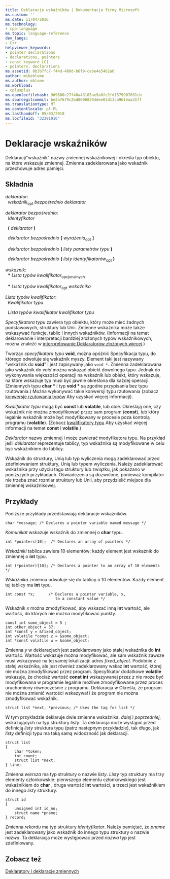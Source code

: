 ```yaml
---
title: Deklaracje wskaźników | Dokumentacja firmy Microsoft
ms.custom: ''
ms.date: 11/04/2016
ms.technology:
- cpp-language
ms.topic: language-reference
dev_langs:
- C++
helpviewer_keywords:
- pointer declarations
- declarations, pointers
- const keyword [C]
- pointers, declarations
ms.assetid: 8b3b7fc7-f44d-480d-b6f9-cebe4e5462a6
author: mikeblome
ms.author: mblome
ms.workload:
- cplusplus
ms.openlocfilehash: 9d9600c27f40a43105ae9a8fc2fd1579907891cb
ms.sourcegitcommit: be2a7679c2bd80968204dee03d13ca961eaa31ff
ms.translationtype: MT
ms.contentlocale: pl-PL
ms.lasthandoff: 05/03/2018
ms.locfileid: "32391916"
---
```

# <a name="pointer-declarations"></a>Deklaracje wskaźników
Deklaracji"wskaźnik" nazwy zmiennej wskaźnikowej i określa typ obiektu, na które wskazuje zmiennej. Zmienna zadeklarowana jako wskaźnik przechowuje adres pamięci.  
  
## <a name="syntax"></a>Składnia  
 *deklarator*:  
 &nbsp;&nbsp;*wskaźnik*<sub>opt</sub> *bezpośrednio deklarator*  
  
 *deklarator bezpośrednio*:  
 &nbsp;&nbsp;*Identyfikator*  
  
 &nbsp;&nbsp;**(** *deklarator* **)**  
  
 &nbsp;&nbsp;*deklarator bezpośrednio* **[** *wyrażenia*<sub>opt</sub> **]**  
  
 &nbsp;&nbsp;*deklarator bezpośrednio* **(** *listy parametrów typu* **)**  
  
 &nbsp;&nbsp;*deklarator bezpośrednio* **(** *listy identyfikatorów*<sub>opt</sub> **)**  
  
 *wskaźnik*:  
 &nbsp;&nbsp;**\*** *Lista typów kwalifikator*<sub>opcjonalnych</sub>  
  
 &nbsp;&nbsp;**\*** *Lista typów kwalifikator*<sub>opt</sub> *wskaźnika*  
  
 *Lista typów kwalifikator*:  
 &nbsp;&nbsp;*Kwalifikator typu*  
  
 &nbsp;&nbsp;*Lista typów kwalifikator* *kwalifikator typu*  
  
 *Specyfikatora typu* zawiera typ obiektu, który może mieć żadnych podstawowych, struktury lub Unii. Zmienne wskaźnika może także wskazywać funkcje, tablic i innych wskaźników. (Informacji na temat deklarowanie i interpretacji bardziej złożonych typów wskaźnikowych, można znaleźć w [interpretowanie Deklaratorów złożonych więcej](../c-language/interpreting-more-complex-declarators.md).)  
  
 Tworząc *specyfikatora typu* **void**, można opóźnić Specyfikacja typu, do którego odwołuje się wskaźnik myszy. Element taki jest nazywany "wskaźnik do **void**" i jest zapisywany jako `void *`. Zmienna zadeklarowana jako wskaźnik do *void* można wskazać obiekt dowolnego typu. Jednak do wykonywania większości operacji na wskaźnik lub obiekt, który wskazuje, na które wskazuje typ musi być jawnie określona dla każdej operacji. (Zmiennych typu **char \***  i typ **void \***  są zgodne przypisania bez typu rzutowania.) Można wykonywać takie konwersji typu rzutowania (zobacz [konwersje rzutowania typów](../c-language/type-cast-conversions.md) Aby uzyskać więcej informacji).  
  
 *Kwalifikator typu* mogą być **const** lub **volatile**, lub obie. Określają one, czy wskaźnik nie można zmodyfikować przez sam program (**const**), lub który legalnie wskaźnik może być modyfikowany w procesie poza kontrolą programu (**volatile**). (Zobacz [kwalifikatory typu](../c-language/type-qualifiers.md) Aby uzyskać więcej informacji na temat **const** i **volatile**.)  
  
 *Deklarator* nazwy zmiennej i może zawierać modyfikatora typu. Na przykład jeśli *deklarator* reprezentuje tablicy, typ wskaźnika są modyfikowane w celu być wskaźnikiem do tablicy.  
  
 Wskaźnik do struktury, Unią lub typ wyliczenia mogą zadeklarować przed zdefiniowaniem struktury, Unią lub typem wyliczenia. Należy zadeklarować wskaźnika przy użyciu tagu struktury lub związku, jak pokazano w poniższych przykładach. Oświadczenia są dozwolone, ponieważ kompilator nie trzeba znać rozmiar struktury lub Unii, aby przydzielić miejsce dla zmiennej wskaźnikowej.  
  
## <a name="examples"></a>Przykłady  
 Poniższe przykłady przedstawiają deklaracje wskaźników.  
  
```  
char *message; /* Declares a pointer variable named message */  
```  
  
 *Komunikat* wskazuje wskaźnik do zmiennej o **char** typu.  
  
```  
int *pointers[10];  /* Declares an array of pointers */  
```  
  
 *Wskaźniki* tablica zawiera 10 elementów; każdy element jest wskaźnik do zmiennej o **int** typu.  
  
```  
int (*pointer)[10]; /* Declares a pointer to an array of 10 elements */  
```  
  
 *Wskaźnika* zmienna odwołuje się do tablicy o 10 elementów. Każdy element tej tablicy ma **int** typu.  
  
```  
int const *x;      /* Declares a pointer variable, x,  
                      to a constant value */   
```  
  
 Wskaźnik *x* można zmodyfikować, aby wskazać inną **int** wartość, ale wartość, do których nie można modyfikować punkty.  
  
```  
const int some_object = 5 ;  
int other_object = 37;  
int *const y = &fixed_object;  
int volatile *const z = &some_object;  
int *const volatile w = &some_object;  
```  
  
 Zmienna *y* w deklaracjach jest zadeklarowany jako stałej wskaźnika do **int** wartość. Wartość wskazuje można modyfikować, ale sam wskaźnik zawsze musi wskazywać na tej samej lokalizacji: adres *fixed_object*. Podobnie *z* stałej wskaźnika, ale jest również zadeklarowany wskaż **int** wartość, której nie można zmodyfikować przez program. Specyfikator dodatkowe **volatile** wskazuje, że chociaż wartość **const int** wskazywanej przez *z* nie może być modyfikowana w programie legalnie możliwe zmodyfikowane przez proces uruchomiony równocześnie z programu. Deklaracja *w* Określa, że program nie można zmienić wartości wskazywał i że program nie można zmodyfikować wskaźnik.  
  
```  
struct list *next, *previous; /* Uses the tag for list */  
```  
  
 W tym przykładzie deklaruje dwie zmienne wskaźnika, *dalej* i *poprzedniej*, wskazujących na typ struktury *listy*. Ta deklaracja może wystąpić przed definicją *listy* struktura typu (patrz następnym przykładzie), tak długo, jak *listy* definicji typu ma taką samą widoczność jak deklaracji.  
  
```  
struct list   
{  
    char *token;  
    int count;  
    struct list *next;  
} line;  
```  
  
 Zmienna *wiersza* ma typ struktury o nazwie *listy*. *Listy* typ struktury ma trzy elementy członkowskie: pierwszego elementu członkowskiego jest wskaźnikiem do **char** , druga wartość **int** wartości, a trzeci jest wskaźnikiem do innego *listy* struktury.  
  
```  
struct id   
{  
    unsigned int id_no;  
    struct name *pname;  
} record;  
```  
  
 Zmienna *rekordu* ma typ struktury *identyfikator*. Należy pamiętać, że *pname* jest zadeklarowany jako wskaźnik do innego typu struktury o nazwie *nazwa*. Ta deklaracja może występować przed *nazwa* typ jest zdefiniowany.  
  
## <a name="see-also"></a>Zobacz też  
 [Deklaratory i deklaracje zmiennych](../c-language/declarators-and-variable-declarations.md)